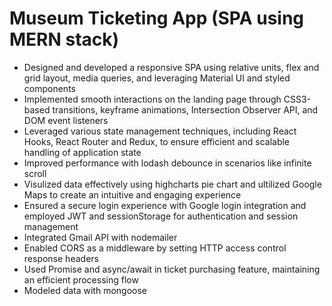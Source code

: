 # Museum Ticketing App (SPA using MERN stack)

- Designed and developed a responsive SPA using relative units, flex and grid layout, media queries, and leveraging Material UI and styled components
- Implemented smooth interactions on the landing page through CSS3-based transitions, keyframe animations, Intersection Observer API, and DOM event listeners
- Leveraged various state management techniques, including React Hooks, React Router and Redux, to ensure efficient and scalable handling of application state
- Improved performance with lodash debounce in scenarios like infinite scroll
- Visulized data effectively using highcharts pie chart and ultilized Google Maps to create an intuitive and engaging experience
- Ensured a secure login experience with Google login integration and employed JWT and sessionStorage for authentication and session management
- Integrated Gmail API with nodemailer
- Enabled CORS as a middleware by setting HTTP access control response headers
- Used Promise and async/await in ticket purchasing feature, maintaining an efficient processing flow
- Modeled data with mongoose
